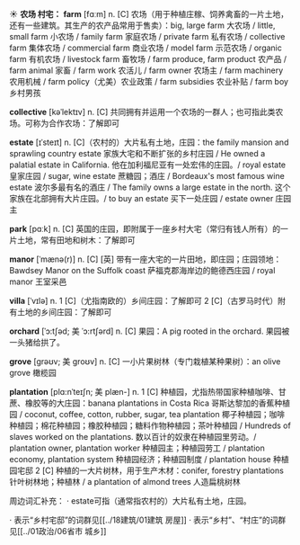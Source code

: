 ☀ <span class="category">**农场 村宅：**</span>
<span class="vocabulary">**farm**</span> [fɑːm] 
<span class="definition">n. [C] 农场（用于种植庄稼、饲养禽畜的一片土地，还有一些建筑。其生产的农产品常用于售卖）：</span>big, large farm 大农场 / little, small farm 小农场 / family farm 家庭农场 / private farm 私有农场 / collective farm 集体农场 / commercial farm 商业农场 / model farm 示范农场 / organic farm 有机农场 / livestock farm 畜牧场 / farm produce, farm product 农产品 / farm animal 家畜 / farm work 农活儿 / farm owner 农场主 / farm machinery 农用机械 / farm policy（尤美）农业政策 / farm subsidies 农业补贴 / farm boy 乡村男孩
           
<span class="vocabulary">**collective**</span> [kəˈlektɪv]
<span class="definition">n. [C] 共同拥有并运用一个农场的一群人；也可指此类农场。可称为合作农场：</span>了解即可

<span class="vocabulary">**estate**</span> [ɪˈsteɪt]
<span class="definition">n. [C]（农村的）大片私有土地，庄园：</span>the family mansion and sprawling country estate 家族大宅和不断扩张的乡村庄园 / He owned a palatial estate in California. 他在加利福尼亚有一处宏伟的庄园。/ royal estate 皇家庄园 / sugar, wine estate 蔗糖园；酒庄 / Bordeaux's most famous wine estate 波尔多最有名的酒庄 / The family owns a large estate in the north. 这个家族在北部拥有大片庄园。/ to buy an estate 买下一处庄园 / estate owner 庄园主

<span class="vocabulary">**park**</span> [pɑːk] 
<span class="definition">n. [C] 英国的庄园，即附属于一座乡村大宅（常归有钱人所有）的一片土地，常有田地和树木：</span>了解即可
                      
<span class="vocabulary">**manor**</span> [ˈmænə(r)]
<span class="definition">n. [C] [英] 带有一座大宅的一片田地，即庄园；庄园领地：</span>Bawdsey Manor on the Suffolk coast 萨福克郡海岸边的鲍德西庄园 / royal manor 王室采邑
           
<span class="vocabulary">**villa**</span> [ˈvɪlə]
<span class="definition">n. 1 [C]（尤指南欧的）乡间庄园：</span>了解即可 <span class="definition">2 [C]（古罗马时代）附有土地的乡间庄园：</span>了解即可

<span class="vocabulary">**orchard**</span> [ˈɔ:tʃəd; 美 ˈɔ:rtʃərd]
<span class="definition">n. [C] 果园：</span>A pig rooted in the orchard. 果园被一头猪给拱了。
             
<span class="vocabulary">**grove**</span> [grəʊv; 美 groʊv]
<span class="definition">n. [C] 一小片果树林（专门栽植某种果树）：</span>an olive grove 橄榄园     

<span class="vocabulary">**plantation**</span> [plɑ:nˈteɪʃn; 美 plæn-]
<span class="definition">n. 1 [C] 种植园，尤指热带国家种植咖啡、甘蔗、橡胶等的大庄园：</span>banana plantations in Costa Rica 哥斯达黎加的香蕉种植园 / coconut, coffee, cotton, rubber, sugar, tea plantation 椰子种植园；咖啡种植园；棉花种植园；橡胶种植园；糖料作物种植园；茶叶种植园 / Hundreds of slaves worked on the plantations. 数以百计的奴隶在种植园里劳动。/ plantation owner, plantation worker 种植园主；种植园劳工 / plantation economy, plantation system 种植园经济；种植园制度 / plantation house 种植园宅邸 <span class="definition">2 [C] 种植的一大片树林，用于生产木材：</span>conifer, forestry plantations 针叶树林地；种植林 / a plantation of almond trees 人造扁桃树林
           
周边词汇补充：
· estate可指（通常指农村的）大片私有土地，庄园。

· 表示“乡村宅邸”的词群见[[../18建筑/01建筑 房屋]]
· 表示“乡村”、“村庄”的词群见[[../01政治/06省市 城乡]]

